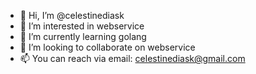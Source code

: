 - 👋 Hi, I’m @celestinediask
- 👀 I’m interested in webservice
- 🌱 I’m currently learning golang
- 💞️ I’m looking to collaborate on webservice
- 📫 You can reach via email: celestinediask@gmail.com


<!---
celestinediask/celestinediask is a ✨ special ✨ repository because its `README.md` (this file) appears on your GitHub profile.
You can click the Preview link to take a look at your changes.
--->
